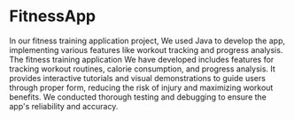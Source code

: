 ﻿# FitnessApp
In our fitness training application project, We used Java to develop the app, implementing various features like workout tracking and progress analysis. The fitness training application We have developed includes features for tracking workout routines, calorie consumption, and progress analysis. It provides interactive tutorials and visual demonstrations to guide users through proper form, reducing the risk of injury and maximizing workout benefits. We conducted thorough testing and debugging to ensure the app's reliability and accuracy.
